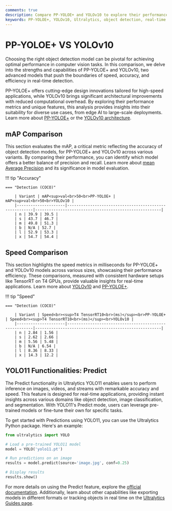 ```yaml
---
comments: true
description: Compare PP-YOLOE+ and YOLOv10 to explore their performance in real-time object detection, edge AI, and computer vision tasks. Discover how these state-of-the-art models excel in speed, accuracy, and efficiency for cutting-edge AI applications. 
keywords: PP-YOLOE+, YOLOv10, Ultralytics, object detection, real-time AI, edge AI, computer vision, model comparison, AI performance, efficient AI models
---
```

# PP-YOLOE+ VS YOLOv10


Choosing the right object detection model can be pivotal for achieving optimal performance in computer vision tasks. In this comparison, we delve into the strengths and capabilities of PP-YOLOE+ and YOLOv10, two advanced models that push the boundaries of speed, accuracy, and efficiency in real-time detection.  

PP-YOLOE+ offers cutting-edge design innovations tailored for high-speed applications, while YOLOv10 brings significant architectural improvements with reduced computational overhead. By exploring their performance metrics and unique features, this analysis provides insights into their suitability for diverse use cases, from edge AI to large-scale deployments. Learn more about [PP-YOLOE+](https://github.com/PaddlePaddle/PaddleDetection) or the [YOLOv10 architecture](https://docs.ultralytics.com/models/yolov10/).


## mAP Comparison

This section evaluates the mAP, a critical metric reflecting the accuracy of object detection models, for PP-YOLOE+ and YOLOv10 across various variants. By comparing their performance, you can identify which model offers a better balance of precision and recall. Learn more about [mean Average Precision](https://www.ultralytics.com/glossary/mean-average-precision-map) and its significance in model evaluation.


!!! tip "Accuracy"

	=== "Detection (COCO)"

		| Variant | mAP<sup>val<br>50<br>PP-YOLOE+ | mAP<sup>val<br>50<br>YOLOv10 |
		|---------------------|-------------------------------------------------------|-------------------------------------------------------|
		| n | 39.9 | 39.5 |
		| s | 43.7 | 46.7 |
		| m | 49.8 | 51.3 |
		| b | N/A | 52.7 |
		| l | 52.9 | 53.3 |
		| x | 54.7 | 54.4 |
		

## Speed Comparison

This section highlights the speed metrics in milliseconds for PP-YOLOE+ and YOLOv10 models across various sizes, showcasing their performance efficiency. These comparisons, measured with consistent hardware setups like TensorRT on T4 GPUs, provide valuable insights for real-time applications. Learn more about [YOLOv10](https://docs.ultralytics.com/models/yolov10/) and [PP-YOLOE+](https://github.com/PaddlePaddle/PaddleDetection).


!!! tip "Speed"

	=== "Detection (COCO)"

		| Variant | Speed<br><sup>T4 TensorRT10<br>(ms)</sup><br>PP-YOLOE+ | Speed<br><sup>T4 TensorRT10<br>(ms)</sup><br>YOLOv10 |
		|---------------------|-------------------------------------------------------|-------------------------------------------------------|
		| n | 2.84 | 1.56 |
		| s | 2.62 | 2.66 |
		| m | 5.56 | 5.48 |
		| b | N/A | 6.54 |
		| l | 8.36 | 8.33 |
		| x | 14.3 | 12.2 |

## YOLO11 Functionalities: Predict

The Predict functionality in Ultralytics YOLO11 enables users to perform inference on images, videos, and streams with remarkable accuracy and speed. This feature is designed for real-time applications, providing instant insights across various domains like object detection, image classification, and segmentation. With YOLO11's Predict mode, users can leverage pre-trained models or fine-tune their own for specific tasks.

To get started with Predictions using YOLO11, you can use the Ultralytics Python package. Here's an example:

```python
from ultralytics import YOLO

# Load a pre-trained YOLO11 model
model = YOLO('yolo11.pt')

# Run predictions on an image
results = model.predict(source='image.jpg', conf=0.25)

# Display results
results.show()
```

For more details on using the Predict feature, explore the [official documentation](https://docs.ultralytics.com/modes/predict/). Additionally, learn about other capabilities like exporting models in different formats or tracking objects in real time on the [Ultralytics Guides page](https://docs.ultralytics.com/guides/).
